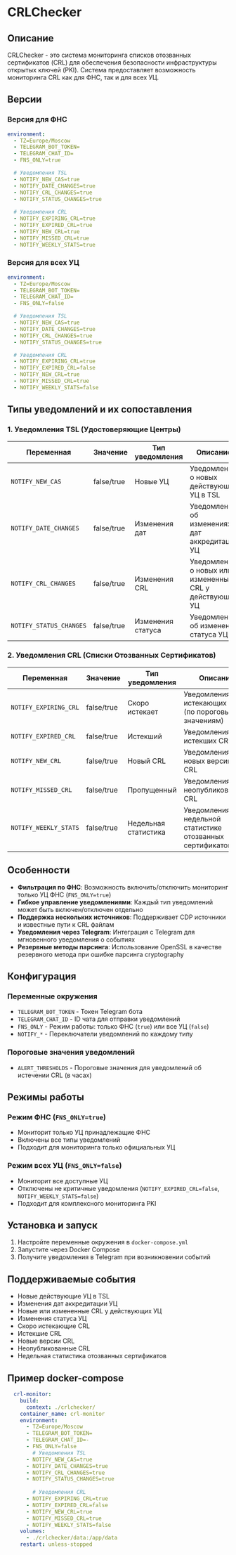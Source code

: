 # CRLChecker

## Описание

CRLChecker - это система мониторинга списков отозванных сертификатов (CRL) для обеспечения безопасности инфраструктуры открытых ключей (PKI). Система предоставляет возможность мониторинга CRL как для ФНС, так и для всех УЦ.

## Версии

### Версия для ФНС
```yaml
environment:
  - TZ=Europe/Moscow
  - TELEGRAM_BOT_TOKEN=
  - TELEGRAM_CHAT_ID=
  - FNS_ONLY=true

  # Уведомления TSL
  - NOTIFY_NEW_CAS=true
  - NOTIFY_DATE_CHANGES=true
  - NOTIFY_CRL_CHANGES=true
  - NOTIFY_STATUS_CHANGES=true
    
  # Уведомления CRL
  - NOTIFY_EXPIRING_CRL=true
  - NOTIFY_EXPIRED_CRL=true
  - NOTIFY_NEW_CRL=true
  - NOTIFY_MISSED_CRL=true
  - NOTIFY_WEEKLY_STATS=true
```

### Версия для всех УЦ
```yaml
environment:
  - TZ=Europe/Moscow
  - TELEGRAM_BOT_TOKEN=
  - TELEGRAM_CHAT_ID=
  - FNS_ONLY=false

  # Уведомления TSL
  - NOTIFY_NEW_CAS=true
  - NOTIFY_DATE_CHANGES=true
  - NOTIFY_CRL_CHANGES=true
  - NOTIFY_STATUS_CHANGES=true

  # Уведомления CRL
  - NOTIFY_EXPIRING_CRL=true
  - NOTIFY_EXPIRED_CRL=false
  - NOTIFY_NEW_CRL=true
  - NOTIFY_MISSED_CRL=true
  - NOTIFY_WEEKLY_STATS=false
```

## Типы уведомлений и их сопоставления

### 1. Уведомления TSL (Удостоверяющие Центры)

| Переменная | Значение | Тип уведомления | Описание |
|------------|----------|-----------------|----------|
| `NOTIFY_NEW_CAS` | false/true | Новые УЦ | Уведомления о новых действующих УЦ в TSL |
| `NOTIFY_DATE_CHANGES` | false/true | Изменения дат | Уведомления об изменениях дат аккредитации УЦ |
| `NOTIFY_CRL_CHANGES` | false/true | Изменения CRL | Уведомления о новых или измененных CRL у действующих УЦ |
| `NOTIFY_STATUS_CHANGES` | false/true | Изменения статуса | Уведомления об изменении статуса УЦ |

### 2. Уведомления CRL (Списки Отозванных Сертификатов)

| Переменная | Значение | Тип уведомления | Описание |
|------------|----------|-----------------|----------|
| `NOTIFY_EXPIRING_CRL` | false/true | Скоро истекает | Уведомления об истекающих CRL (по пороговым значениям) |
| `NOTIFY_EXPIRED_CRL` | false/true | Истекший | Уведомления об истекших CRL |
| `NOTIFY_NEW_CRL` | false/true | Новый CRL | Уведомления о новых версиях CRL |
| `NOTIFY_MISSED_CRL` | false/true | Пропущенный | Уведомления о неопубликованных CRL |
| `NOTIFY_WEEKLY_STATS` | false/true | Недельная статистика | Уведомления о недельной статистике отозванных сертификатов |

## Особенности

- **Фильтрация по ФНС**: Возможность включить/отключить мониторинг только УЦ ФНС (`FNS_ONLY=true`)
- **Гибкое управление уведомлениями**: Каждый тип уведомлений может быть включен/отключен отдельно
- **Поддержка нескольких источников**: Поддерживает CDP источники и известные пути к CRL файлам
- **Уведомления через Telegram**: Интеграция с Telegram для мгновенного уведомления о событиях
- **Резервные методы парсинга**: Использование OpenSSL в качестве резервного метода при ошибке парсинга cryptography

## Конфигурация

### Переменные окружения

- `TELEGRAM_BOT_TOKEN` - Токен Telegram бота
- `TELEGRAM_CHAT_ID` - ID чата для отправки уведомлений
- `FNS_ONLY` - Режим работы: только ФНС (`true`) или все УЦ (`false`)
- `NOTIFY_*` - Переключатели уведомлений по каждому типу

### Пороговые значения уведомлений

- `ALERT_THRESHOLDS` - Пороговые значения для уведомлений об истечении CRL (в часах)

## Режимы работы

### Режим ФНС (`FNS_ONLY=true`)
- Мониторит только УЦ принадлежащие ФНС
- Включены все типы уведомлений
- Подходит для мониторинга только официальных УЦ

### Режим всех УЦ (`FNS_ONLY=false`)
- Мониторит все доступные УЦ
- Отключены не критичные уведомления (`NOTIFY_EXPIRED_CRL=false`, `NOTIFY_WEEKLY_STATS=false`)
- Подходит для комплексного мониторинга PKI

## Установка и запуск

1. Настройте переменные окружения в `docker-compose.yml`
2. Запустите через Docker Compose
3. Получите уведомления в Telegram при возникновении событий

## Поддерживаемые события

- Новые действующие УЦ в TSL
- Изменения дат аккредитации УЦ
- Новые или измененные CRL у действующих УЦ
- Изменения статуса УЦ
- Скоро истекающие CRL
- Истекшие CRL
- Новые версии CRL
- Неопубликованные CRL
- Недельная статистика отозванных сертификатов

## Пример docker-compose
```yaml
  crl-monitor:
    build: 
      context: ./crlchecker/
    container_name: crl-monitor
    environment:
      - TZ=Europe/Moscow
      - TELEGRAM_BOT_TOKEN=
      - TELEGRAM_CHAT_ID=-
      - FNS_ONLY=false
        # Уведомления TSL
      - NOTIFY_NEW_CAS=true
      - NOTIFY_DATE_CHANGES=true
      - NOTIFY_CRL_CHANGES=true
      - NOTIFY_STATUS_CHANGES=true
        
        # Уведомления CRL
      - NOTIFY_EXPIRING_CRL=true
      - NOTIFY_EXPIRED_CRL=false
      - NOTIFY_NEW_CRL=true
      - NOTIFY_MISSED_CRL=true
      - NOTIFY_WEEKLY_STATS=false
    volumes:
      - ./crlchecker/data:/app/data
    restart: unless-stopped
```